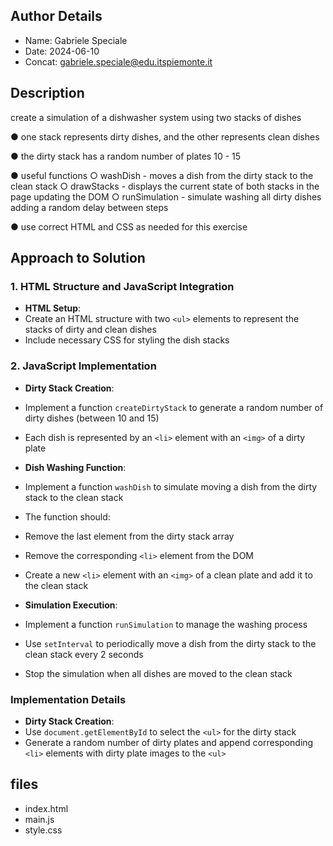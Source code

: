 ## Author Details

* Name: Gabriele Speciale
* Date: 2024-06-10
* Concat: gabriele.speciale@edu.itspiemonte.it



## Description

create a simulation of a dishwasher system using two stacks of dishes
 
 ● one stack represents dirty dishes, and the other represents clean dishes

 ● the dirty stack has a random number of plates 10 - 15
 
 ● useful functions
  ○ washDish - moves a dish from the dirty stack to the clean stack
  ○ drawStacks - displays the current state of both stacks in the page updating the DOM
  ○ runSimulation - simulate washing all dirty dishes adding a random delay between steps

 ● use correct HTML and CSS as needed for this exercise




## Approach to Solution

### 1. HTML Structure and JavaScript Integration
- **HTML Setup**:
- Create an HTML structure with two `<ul>` elements to represent the stacks of dirty and clean dishes
- Include necessary CSS for styling the dish stacks



### 2. JavaScript Implementation
- **Dirty Stack Creation**:
- Implement a function `createDirtyStack` to generate a random number of dirty dishes (between 10 and 15)
- Each dish is represented by an `<li>` element with an `<img>` of a dirty plate

- **Dish Washing Function**:
- Implement a function `washDish` to simulate moving a dish from the dirty stack to the clean stack

* The function should:
- Remove the last element from the dirty stack array
- Remove the corresponding `<li>` element from the DOM
- Create a new `<li>` element with an `<img>` of a clean plate and add it to the clean stack

- **Simulation Execution**:
- Implement a function `runSimulation` to manage the washing process
- Use `setInterval` to periodically move a dish from the dirty stack to the clean stack every 2 seconds
- Stop the simulation when all dishes are moved to the clean stack

### Implementation Details
- **Dirty Stack Creation**:
- Use `document.getElementById` to select the `<ul>` for the dirty stack
- Generate a random number of dirty plates and append corresponding `<li>` elements with dirty plate images to the `<ul>`






## files

* index.html
* main.js
* style.css